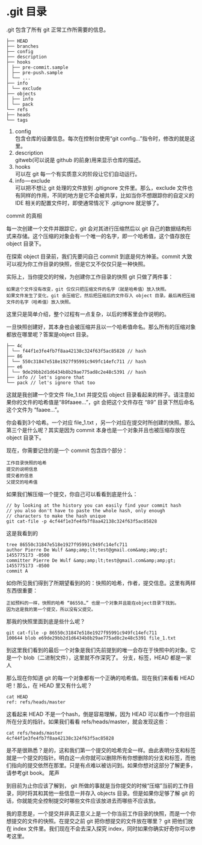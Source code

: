 # .git 目录

.git 包含了所有 git 正常工作所需要的信息。

    ├── HEAD
    ├── branches
    ├── config
    ├── description
    ├── hooks
    │ ├── pre-commit.sample
    │ ├── pre-push.sample
    │ └── ...
    ├── info
    │ └── exclude
    ├── objects
    │ ├── info
    │ └── pack
    └── refs
    ├── heads
    └── tags

1. config  
    包含仓库的设置信息。每次在控制台使用“git config…”指令时，修改的就是这里。
2. description  
    gitweb(可以说是 github 的前身)用来显示仓库的描述。
3. hooks  
    可以在 git 每一个有实质意义的阶段让它们自动运行。
4. info — exclude  
    可以把不想让 git 处理的文件放到 .gitignore 文件里。那么，exclude 文件也有同样的作用，不同的地方是它不会被共享，比如当你不想跟踪你的自定义的 IDE 相关的配置文件时，即使通常情况下 .gitignore 就足够了。

commit 的真相

每一次创建一个文件并跟踪它，git 会对其进行压缩然后以 git 自己的数据结构形式来存储。这个压缩的对象会有一个唯一的名字，即一个哈希值，这个值存放在 object 目录下。

在探索 object 目录前，我们先要问自己 commit 到底是何方神圣。commit 大致可以视为你工作目录的快照，但是它又不仅仅只是一种快照。

实际上，当你提交的时候，为创建你工作目录的快照 git 只做了两件事：

    如果这个文件没有改变，git 仅仅只把压缩文件的名字（就是哈希值）放入快照。
    如果文件发生了变化，git 会压缩它，然后把压缩后的文件存入 object 目录。最后再把压缩文件的名字（哈希值）放入快照。

这里只是简单介绍，整个过程有一点复杂，以后的博客里会作说明的。

一旦快照创建好，其本身也会被压缩并且以一个哈希值命名。那么所有的压缩对象都放在哪里呢？答案是object 目录。

    ├── 4c
    │ └── f44f1e3fe4fb7f8aa42138c324f63f5ac85828 // hash
    ├── 86
    │ └── 550c31847e518e1927f95991c949fc14efc711 // hash
    ├── e6
    │ └── 9de29bb2d1d6434b8b29ae775ad8c2e48c5391 // hash
    ├── info // let's ignore that
    └── pack // let's ignore that too

这就是我创建一个空文件 file_1.txt 并提交后 object 目录看起来的样子。请注意如果你的文件的哈希值是“89faaee…”，git 会把这个文件存在 “89” 目录下然后命名这个文件为 “faaee…”。

你会看到3个哈希。一个对应 file_1.txt ，另一个对应在提交时所创建的快照。那么第三个是什么呢？其实是因为 commit 本身也是一个对象并且也被压缩存放在 object 目录下。

现在，你需要记住的是一个 commit 包含四个部分：

    工作目录快照的哈希
    提交的说明信息
    提交者的信息
    父提交的哈希值

如果我们解压缩一个提交，你自己可以看看到底是什么：

    // by looking at the history you can easily find your commit hash
    // you also don't have to paste the whole hash, only enough    
    // characters to make the hash unique
    git cat-file -p 4cf44f1e3fe4fb7f8aa42138c324f63f5ac85828

这是我看到的

    tree 86550c31847e518e1927f95991c949fc14efc711
    author Pierre De Wulf &amp;amp;lt;test@gmail.com&amp;amp;gt; 1455775173 -0500
    committer Pierre De Wulf &amp;amp;lt;test@gmail.com&amp;amp;gt; 1455775173 -0500
    commit A

如你所见我们得到了所期望看到的的：快照的哈希，作者，提交信息。这里有两样东西很重要：

    正如预料的一样，快照的哈希 “86550…” 也是一个对象并且能在object目录下找到。
    因为这是我的第一个提交，所以没有父提交。

那我的快照里面到底是些什么呢？

    git cat-file -p 86550c31847e518e1927f95991c949fc14efc711
    100644 blob e69de29bb2d1d6434b8b29ae775ad8c2e48c5391 file_1.txt

到这里我们看到的最后一个对象是我们先前提到的唯一会存在于快照中的对象。它是一个 blob（二进制文件），这里就不作深究了。
分支，标签，HEAD 都是一家人

那么现在你知道 git 的每一个对象都有一个正确的哈希值。现在我们来看看 HEAD 吧！那么，在 HEAD 里又有什么呢？

    cat HEAD
    ref: refs/heads/master

这看起来 HEAD 不是一个hash，倒是容易理解，因为 HEAD 可以看作一个你目前所在分支的指针。如果我们看看 refs/heads/master，就会发现这些：

    cat refs/heads/master
    4cf44f1e3fe4fb7f8aa42138c324f63f5ac85828

是不是很熟悉？是的，这和我们第一个提交的哈希完全一样。由此表明分支和标签就是一个提交的指针。明白这一点你就可以删除所有你想删除的分支和标签，而他们指向的提交依然在那里。只是有点难以被访问到。如果你想对这部分了解更多，请参考git book。
尾声

到目前为止你应该了解到， git 所做的事就是当你提交的时候“压缩”当前的工作目录，同时将其和其他一些信息一并存入 objects 目录。但是如果你足够了解 git 的话，你就能完全控制提交时哪些文件应该放进去而哪些不应该放。

我的意思是，一个提交并非真正意义上是一个你当前工作目录的快照，而是一个你想提交的文件的快照。在提交之前 git 把你想提交的文件放在哪里？ git 把他们放在 index 文件里。我们现在不会去深入探究 index，同时如果你确实好奇你可以参考这里。
